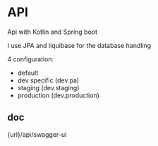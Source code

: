 # API

Api with Kotlin and Spring boot

I use JPA and liquibase for the database handling

4 configuration:
- default
- dev specific (dev.pa)
- staging (dev.staging)
- production (dev.production)

## doc

{url}/api/swagger-ui
